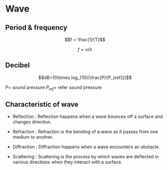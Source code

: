 # Wave

## Period & frequency

$$f = \frac{1}{T}$$

$$f = v/λ$$

## Decibel

$$dB=10\times log_{10}(\frac{P}{P_{ref}})$$

$P =$ sound pressure
$P_{ref} =$ refer sound pressure

## Characteristic of wave

* Reflection :
Reflection happens when a wave bounces off a surface and changes direction.

* Refraction :
Refraction is the bending of a wave as it passes from one medium to another.

* Diffraction :
Diffraction happens when a wave encounters an obstacle.

* Scattering :
Scattering is the process by which waves are deflected in various directions when they interact with a surface.
